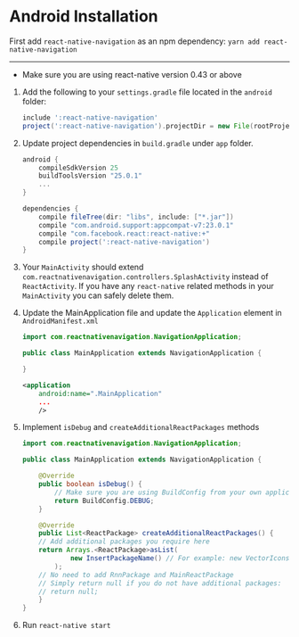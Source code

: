 # Android Installation
First add `react-native-navigation` as an npm dependency: `yarn add react-native-navigation`

----

* Make sure you are using react-native version 0.43 or above
 
1.  Add the following to your `settings.gradle` file located in the `android` folder:

	```groovy
	include ':react-native-navigation'
	project(':react-native-navigation').projectDir = new File(rootProject.projectDir, '../node_modules/react-native-navigation/android/app/')
	```
	
2. Update project dependencies in `build.gradle` under `app` folder.
	```groovy
	android {
	    compileSdkVersion 25
	    buildToolsVersion "25.0.1"
	    ...
	}

	dependencies {
	    compile fileTree(dir: "libs", include: ["*.jar"])
	    compile "com.android.support:appcompat-v7:23.0.1"
	    compile "com.facebook.react:react-native:+"
	    compile project(':react-native-navigation')
	}
	```

3. Your `MainActivity` should extend `com.reactnativenavigation.controllers.SplashActivity` instead of `ReactActivity`. If you have any `react-native` related methods in your `MainActivity` you can safely delete them.

4. Update the MainApplication file and update the `Application` element in `AndroidManifest.xml`
	
	```java
	import com.reactnativenavigation.NavigationApplication;
	
	public class MainApplication extends NavigationApplication {
	
	}
	```
	
	```xml
	<application
        android:name=".MainApplication"
        ...
        />
	```
5. Implement `isDebug` and `createAdditionalReactPackages` methods

	```java
	import com.reactnativenavigation.NavigationApplication;
	
	public class MainApplication extends NavigationApplication {
 
    	@Override
		public boolean isDebug() {
			// Make sure you are using BuildConfig from your own application
			return BuildConfig.DEBUG;
		}

	    @Override
	    public List<ReactPackage> createAdditionalReactPackages() {
		// Add additional packages you require here
		return Arrays.<ReactPackage>asList(
           	    new InsertPackageName() // For example: new VectorIconsPackage()
       		);
		// No need to add RnnPackage and MainReactPackage
		// Simply return null if you do not have additional packages:
		// return null;
	    }
	}
	```
6. Run `react-native start`
